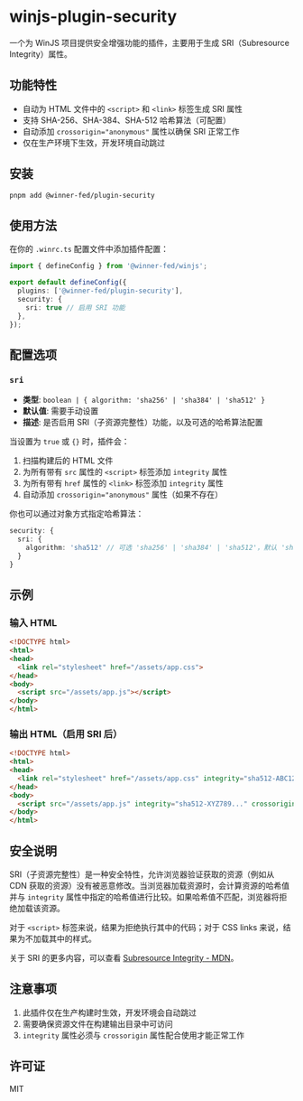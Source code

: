 # winjs-plugin-security

一个为 WinJS 项目提供安全增强功能的插件，主要用于生成 SRI（Subresource Integrity）属性。

## 功能特性

- 自动为 HTML 文件中的 `<script>` 和 `<link>` 标签生成 SRI 属性
- 支持 SHA-256、SHA-384、SHA-512 哈希算法（可配置）
- 自动添加 `crossorigin="anonymous"` 属性以确保 SRI 正常工作
- 仅在生产环境下生效，开发环境自动跳过

## 安装

```bash
pnpm add @winner-fed/plugin-security
```

## 使用方法

在你的 `.winrc.ts` 配置文件中添加插件配置：

```typescript
import { defineConfig } from '@winner-fed/winjs';

export default defineConfig({
  plugins: ['@winner-fed/plugin-security'],
  security: {
    sri: true // 启用 SRI 功能
  },
});
```

## 配置选项

### `sri`

- **类型**: `boolean | { algorithm: 'sha256' | 'sha384' | 'sha512' }`
- **默认值**: 需要手动设置
- **描述**: 是否启用 SRI（子资源完整性）功能，以及可选的哈希算法配置

当设置为 `true` 或 `{}` 时，插件会：

1. 扫描构建后的 HTML 文件
2. 为所有带有 `src` 属性的 `<script>` 标签添加 `integrity` 属性
3. 为所有带有 `href` 属性的 `<link>` 标签添加 `integrity` 属性
4. 自动添加 `crossorigin="anonymous"` 属性（如果不存在）

你也可以通过对象方式指定哈希算法：

```typescript
security: {
  sri: {
    algorithm: 'sha512' // 可选 'sha256' | 'sha384' | 'sha512'，默认 'sha512'
  }
}
```

## 示例

### 输入 HTML

```html
<!DOCTYPE html>
<html>
<head>
  <link rel="stylesheet" href="/assets/app.css">
</head>
<body>
  <script src="/assets/app.js"></script>
</body>
</html>
```

### 输出 HTML（启用 SRI 后）

```html
<!DOCTYPE html>
<html>
<head>
  <link rel="stylesheet" href="/assets/app.css" integrity="sha512-ABC123..." crossorigin="anonymous">
</head>
<body>
  <script src="/assets/app.js" integrity="sha512-XYZ789..." crossorigin="anonymous"></script>
</body>
</html>
```

## 安全说明

SRI（子资源完整性）是一种安全特性，允许浏览器验证获取的资源（例如从 CDN 获取的资源）没有被恶意修改。当浏览器加载资源时，会计算资源的哈希值并与 `integrity` 属性中指定的哈希值进行比较。如果哈希值不匹配，浏览器将拒绝加载该资源。

对于 `<script>` 标签来说，结果为拒绝执行其中的代码；对于 CSS links 来说，结果为不加载其中的样式。

关于 SRI 的更多内容，可以查看 [Subresource Integrity - MDN](https://developer.mozilla.org/zh-CN/docs/Web/Security/Subresource_Integrity)。

## 注意事项

1. 此插件仅在生产构建时生效，开发环境会自动跳过
2. 需要确保资源文件在构建输出目录中可访问
3. `integrity` 属性必须与 `crossorigin` 属性配合使用才能正常工作

## 许可证

MIT

